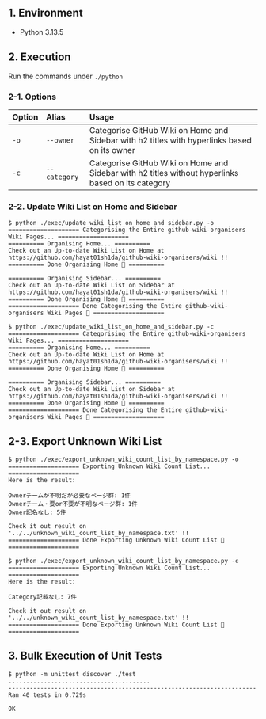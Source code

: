 ## 1. Environment

- Python 3.13.5

## 2. Execution

Run the commands under `./python`

### 2-1. Options

|Option |Alias        |Usage                                                                                              |
|:------|:------------|:--------------------------------------------------------------------------------------------------|
|`-o`   |`--owner`    |Categorise GitHub Wiki on Home and Sidebar with h2 titles with hyperlinks based on its owner       |
|`-c`   |`--category` |Categorise GitHub Wiki on Home and Sidebar with h2 titles without hyperlinks based on its category |

### 2-2. Update Wiki List on Home and Sidebar

```command
$ python ./exec/update_wiki_list_on_home_and_sidebar.py -o
==================== Categorising the Entire github-wiki-organisers Wiki Pages... ====================
========== Organising Home... ==========
Check out an Up-to-date Wiki List on Home at https://github.com/hayat01sh1da/github-wiki-organisers/wiki !!
========== Done Organising Home 🎉 ==========

========== Organising Sidebar... ==========
Check out an Up-to-date Wiki List on Sidebar at https://github.com/hayat01sh1da/github-wiki-organisers/wiki !!
========== Done Organising Home 🎉 ==========
==================== Done Categorising the Entire github-wiki-organisers Wiki Pages 🎉 ====================
```

```command
$ python ./exec/update_wiki_list_on_home_and_sidebar.py -c
==================== Categorising the Entire github-wiki-organisers Wiki Pages... ====================
========== Organising Home... ==========
Check out an Up-to-date Wiki List on Home at https://github.com/hayat01sh1da/github-wiki-organisers/wiki !!
========== Done Organising Home 🎉 ==========

========== Organising Sidebar... ==========
Check out an Up-to-date Wiki List on Sidebar at https://github.com/hayat01sh1da/github-wiki-organisers/wiki !!
========== Done Organising Home 🎉 ==========
==================== Done Categorising the Entire github-wiki-organisers Wiki Pages 🎉 ====================
```

## 2-3. Export Unknown Wiki List

```command
$ python ./exec/export_unknown_wiki_count_list_by_namespace.py -o
==================== Exporting Unknown Wiki Count List... ====================
Here is the result:

Ownerチームが不明だが必要なページ群: 1件
Ownerチーム・要or不要が不明なページ群: 1件
Owner記名なし: 5件

Check it out result on '../../unknown_wiki_count_list_by_namespace.txt' !!
==================== Done Exporting Unknown Wiki Count List 🎉 ====================
```

```command
$ python ./exec/export_unknown_wiki_count_list_by_namespace.py -c
==================== Exporting Unknown Wiki Count List... ====================
Here is the result:

Category記載なし: 7件

Check it out result on '../../unknown_wiki_count_list_by_namespace.txt' !!
==================== Done Exporting Unknown Wiki Count List 🎉 ====================
```

## 3. Bulk Execution of Unit Tests

```command
$ python -m unittest discover ./test
........................................
----------------------------------------------------------------------
Ran 40 tests in 0.729s

OK
```
